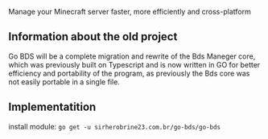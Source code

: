 Manage your Minecraft server faster, more efficiently and cross-platform

## Information about the old project

Go BDS will be a complete migration and rewrite of the Bds Maneger core, which was previously built on Typescript and is now written in GO for better efficiency and portability of the program, as previously the Bds core was not easily portable in a single file.

## Implementatition

install module: `go get -u sirherobrine23.com.br/go-bds/go-bds`